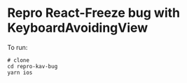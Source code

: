 # Repro React-Freeze bug with KeyboardAvoidingView

To run:

```
# clone
cd repro-kav-bug
yarn ios
```
